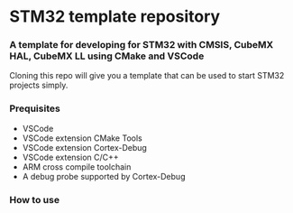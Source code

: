 # STM32 template repository
### A template for developing for STM32 with CMSIS, CubeMX HAL, CubeMX LL using CMake and VSCode
Cloning this repo will give you a template that can be used to start STM32 projects simply.
### Prequisites
- VSCode
- VSCode extension CMake Tools
- VSCode extension Cortex-Debug
- VSCode extension C/C++ 
- ARM cross compile toolchain
- A debug probe supported by Cortex-Debug
### How to use
